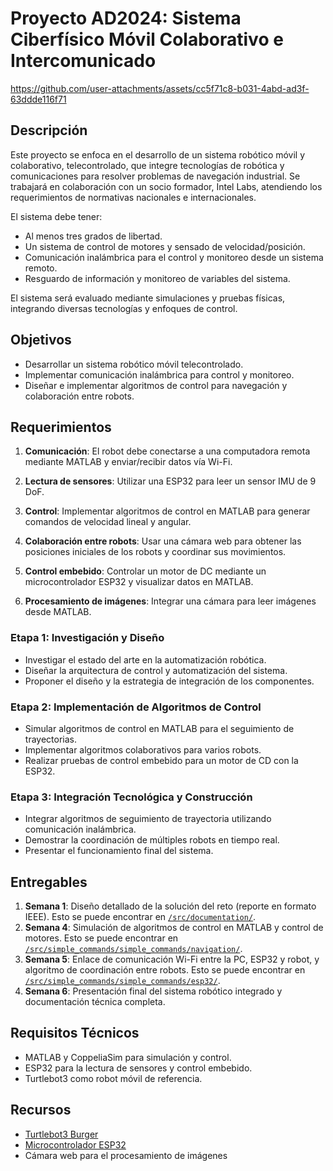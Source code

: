 # Proyecto AD2024: Sistema Ciberfísico Móvil Colaborativo e Intercomunicado



https://github.com/user-attachments/assets/cc5f71c8-b031-4abd-ad3f-63ddde116f71




## Descripción
Este proyecto se enfoca en el desarrollo de un sistema robótico móvil y colaborativo, telecontrolado, que integre tecnologías de robótica y comunicaciones para resolver problemas de navegación industrial. Se trabajará en colaboración con un socio formador, Intel Labs, atendiendo los requerimientos de normativas nacionales e internacionales.

El sistema debe tener:
- Al menos tres grados de libertad.
- Un sistema de control de motores y sensado de velocidad/posición.
- Comunicación inalámbrica para el control y monitoreo desde un sistema remoto.
- Resguardo de información y monitoreo de variables del sistema.

El sistema será evaluado mediante simulaciones y pruebas físicas, integrando diversas tecnologías y enfoques de control.

## Objetivos
- Desarrollar un sistema robótico móvil telecontrolado.
- Implementar comunicación inalámbrica para control y monitoreo.
- Diseñar e implementar algoritmos de control para navegación y colaboración entre robots.

## Requerimientos
1. **Comunicación**: El robot debe conectarse a una computadora remota mediante MATLAB y enviar/recibir datos vía Wi-Fi.
2. **Lectura de sensores**: Utilizar una ESP32 para leer un sensor IMU de 9 DoF.
3. **Control**: Implementar algoritmos de control en MATLAB para generar comandos de velocidad lineal y angular.
4. **Colaboración entre robots**: Usar una cámara web para obtener las posiciones iniciales de los robots y coordinar sus movimientos.

5. **Control embebido**: Controlar un motor de DC mediante un microcontrolador ESP32 y visualizar datos en MATLAB.
6. **Procesamiento de imágenes**: Integrar una cámara para leer imágenes desde MATLAB.

### Etapa 1: Investigación y Diseño
- Investigar el estado del arte en la automatización robótica.
- Diseñar la arquitectura de control y automatización del sistema.
- Proponer el diseño y la estrategia de integración de los componentes.

### Etapa 2: Implementación de Algoritmos de Control
- Simular algoritmos de control en MATLAB para el seguimiento de trayectorias.
- Implementar algoritmos colaborativos para varios robots.
- Realizar pruebas de control embebido para un motor de CD con la ESP32.

### Etapa 3: Integración Tecnológica y Construcción
- Integrar algoritmos de seguimiento de trayectoria utilizando comunicación inalámbrica.
- Demostrar la coordinación de múltiples robots en tiempo real.
- Presentar el funcionamiento final del sistema.

## Entregables
1. **Semana 1**: Diseño detallado de la solución del reto (reporte en formato IEEE). Esto se puede encontrar en [`/src/documentation/`](src/documentation/).
2. **Semana 4**: Simulación de algoritmos de control en MATLAB y control de motores. Esto se puede encontrar en [`/src/simple_commands/simple_commands/navigation/`](src/simple_commands/simple_commands/navigation/).
3. **Semana 5**: Enlace de comunicación Wi-Fi entre la PC, ESP32 y robot, y algoritmo de coordinación entre robots. Esto se puede encontrar en [`/src/simple_commands/simple_commands/esp32/`](src/simple_commands/simple_commands/esp32/).
4. **Semana 6**: Presentación final del sistema robótico integrado y documentación técnica completa.

## Requisitos Técnicos
- MATLAB y CoppeliaSim para simulación y control.
- ESP32 para la lectura de sensores y control embebido.
- Turtlebot3 como robot móvil de referencia.

## Recursos
- [Turtlebot3 Burger](https://www.robotis.us/turtlebot-3-burger-us/)
- [Microcontrolador ESP32](https://www.amazon.com.mx/desarrollo-Procesador-microcontrolador-Bluetooth-integrado/dp/B07RY9MVCV)
- Cámara web para el procesamiento de imágenes
